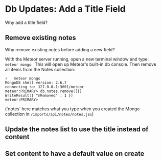 # Db Updates: Add a Title Field

Why add a title field?

## Remove existing notes
Why remove existing notes before adding a new field?

With the Meteor server running, open a new terminal window and type:
  ```meteor mongo ```
  This will open up Meteor's built-in db console.
  Then remove all items from the Notes collection:
  
  ```
  ⚡   meteor mongo
MongoDB shell version: 2.6.7
connecting to: 127.0.0.1:3001/meteor
meteor:PRIMARY> db.notes.remove({})
WriteResult({ "nRemoved" : 1 })
meteor:PRIMARY> 
```
('notes' here matches what you type when you created the Mongo collection in ``` /imports/api/notes/notes.jsx ```)


## Update the notes list to use the title instead of content

## Set content to have a default value on create


